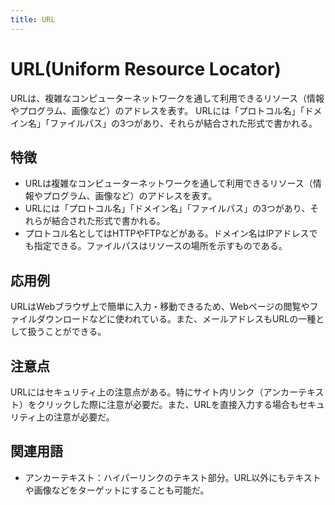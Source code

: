 ```yaml
---
title: URL
---
```


# URL(Uniform Resource Locator)
URLは、複雑なコンピューターネットワークを通して利用できるリソース（情報やプログラム、画像など）のアドレスを表す。
URLには「プロトコル名」「ドメイン名」「ファイルパス」の3つがあり、それらが結合された形式で書かれる。
## 特徴
- URLは複雑なコンピューターネットワークを通して利用できるリソース（情報やプログラム、画像など）のアドレスを表す。
- URLには「プロトコル名」「ドメイン名」「ファイルパス」の3つがあり、それらが結合された形式で書かれる。
- プロトコル名としてはHTTPやFTPなどがある。ドメイン名はIPアドレスでも指定できる。ファイルパスはリソースの場所を示すものである。
## 応用例
URLはWebブラウザ上で簡単に入力・移動できるため、Webページの閲覧やファイルダウンロードなどに使われている。また、メールアドレスもURLの一種として扱うことができる。
## 注意点
URLにはセキュリティ上の注意点がある。特にサイト内リンク（アンカーテキスト）をクリックした際に注意が必要だ。また、URLを直接入力する場合もセキュリティ上の注意が必要だ。
## 関連用語
- アンカーテキスト：ハイパーリンクのテキスト部分。URL以外にもテキストや画像などをターゲットにすることも可能だ。